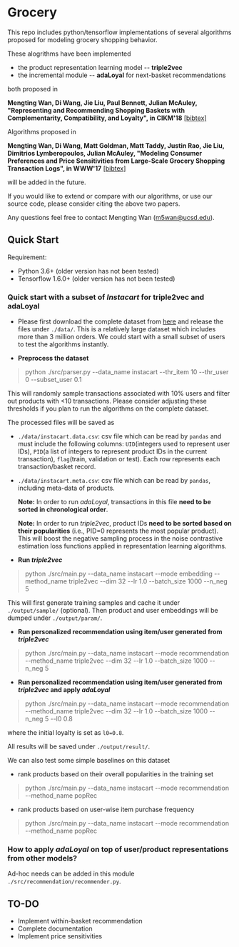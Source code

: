 # Grocery

This repo includes python/tensorflow implementations of several algorithms proposed for modeling grocery shopping behavior.

These alogrithms have been implemented

 - the product representation learning model -- **triple2vec**
 - the incremental module -- **adaLoyal** for next-basket 
recommendations

both proposed in

**Mengting Wan, Di Wang, Jie Liu, Paul Bennett, Julian McAuley, "Representing and Recommending Shopping Baskets with Complementarity, Compatibility, and Loyalty", in CIKM'18** [[bibtex]](https://dblp.uni-trier.de/rec/bibtex/conf/cikm/WanWLBM18)

Algorithms proposed in

**Mengting Wan, Di Wang, Matt Goldman, Matt Taddy, Justin Rao, Jie Liu, Dimitrios Lymberopoulos, Julian McAuley, "Modeling Consumer Preferences and Price Sensitivities from Large-Scale Grocery Shopping Transaction Logs", in WWW'17** [[bibtex]](https://dblp.uni-trier.de/rec/bibtex/conf/www/WanWGTRLLM17)

will be added in the future.

If you would like to extend or compare with our algorithms, or use our source code, please consider citing the above two papers.

Any questions feel free to contact Mengting Wan (m5wan@ucsd.edu).

## Quick Start

Requirement:

 - Python 3.6+ (older version has not been tested)
 - Tensorflow 1.6.0+ (older version has not been tested)

### Quick start with a subset of *Instacart* for triple2vec and adaLoyal

 - Please first download the complete dataset from [here](https://www.instacart.com/datasets/grocery-shopping-2017) and release the files under `./data/`. This is a relatively large dataset which includes more than 3 million orders. We could start with a small subset of users to test the algorithms instantly.

 - **Preprocess the dataset**
 
 > python ./src/parser.py --data\_name instacart --thr\_item 10 --thr\_user 0 --subset\_user 0.1
 
 This will randomly sample transactions associated with 10% users and filter out products with <10 transactions. Please consider adjusting these thresholds if you plan to run the algorithms on the complete dataset.
 
 The processed files will be saved as 

  + `./data/instacart.data.csv`: csv file which can be read by `pandas` and must include the following columns: `UID`(integers used to represent user IDs), `PID`(a list of integers to represent product IDs in the current transaction), `flag`(train, validation or test). Each row represents each transaction/basket record.
 
  + `./data/instacart.meta.csv`: csv file which can be read by `pandas`, including meta-data of products.

    **Note:** In order to run *adaLoyal*, transactions in this file **need to be sorted in chronological order**.
    
    **Note:** In order to run *triple2vec*, product IDs **need to be sorted based on their popularities** (i.e., PID=0 represents the most popular product). This will boost the negative sampling process in the noise contrastive estimation loss functions applied in representation learning algorithms.

- **Run _triple2vec_**

> python ./src/main.py --data\_name instacart --mode embedding --method\_name triple2vec --dim 32 --lr 1.0 --batch\_size 1000 --n\_neg 5

This will first generate training samples and cache it under `./output/sample/` (optional). Then product and user embeddings will be dumped under `./output/param/`.

- **Run personalized recommendation using item/user generated from _triple2vec_**

> python ./src/main.py --data\_name instacart --mode recommendation --method\_name triple2vec --dim 32 --lr 1.0 --batch\_size 1000 --n\_neg 5

- **Run personalized recommendation using item/user generated from _triple2vec_ and apply _adaLoyal_**

> python ./src/main.py --data\_name instacart --mode recommendation --method\_name triple2vec --dim 32 --lr 1.0 --batch\_size 1000 --n\_neg 5 --l0 0.8

where the initial loyalty is set as `l0=0.8`.

All results will be saved under `./output/result/`.

We can also test some simple baselines on this dataset

- rank products based on their overall popularities in the training set

> python ./src/main.py --data\_name instacart --mode recommendation --method\_name popRec 

- rank products based on user-wise item purchase frequency

> python ./src/main.py --data\_name instacart --mode recommendation --method\_name popRec 

### How to apply _adaLoyal_ on top of user/product representations from other models?

Ad-hoc needs can be added in this module `./src/recommendation/recommender.py`.


## TO-DO
 - Implement within-basket recommendation
 - Complete documentation
 - Implement price sensitivities

